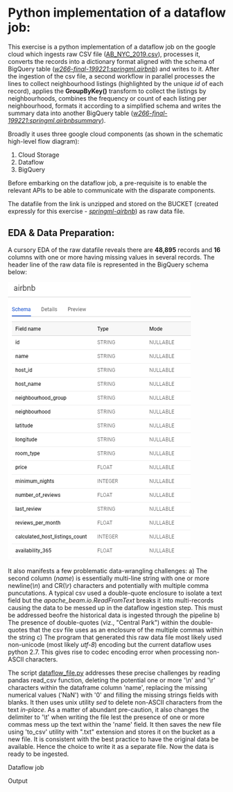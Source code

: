 # Python implementation of a dataflow job:

This exercise is a python implementation of a dataflow job on the google cloud which ingests raw CSV file ([AB_NYC_2019.csv](https://www.kaggle.com/dgomonov/new-york-city-airbnb-open-data)), processes it, converts the records into a dictionary format aligned with the schema of BigQuery table (_[w266-final-199221:springml.airbnb]()_) and writes to it. After the ingestion of the csv file, a second workflow in parallel processes the lines to collect neighbourhood listings (highlighted by the unique _id_ of each record), applies the **GroupByKey()** transform to collect the listings by neighbourhoods, combines the frequency or count of each listing per neighbourhood, formats it according to a simplified schema and writes the summary data into another BigQuery table (_[w266-final-199221:springml.airbnbsummary]()_).

Broadly it uses three google cloud components (as shown in the schematic high-level flow diagram):
1. Cloud Storage 
2. Dataflow
3. BigQuery

Before embarking on the dataflow job, a pre-requisite is to enable the relevant APIs to be able to communicate with the disparate components. 

The datafile from the link is unzipped and stored on the BUCKET (created expressly for this exercise - _[springml-airbnb]()_) as raw data file. 

## EDA & Data Preparation:

A cursory EDA of the raw datafile reveals there are **48,895** records and **16** columns with one or more having missing values in several records. The header line of the raw data file is represented in the BigQuery schema below:

![BigQuery schema of the original data](https://github.com/elkayvee/dataflow/blob/master/images/airbnb%20schema.png)

It also manifests a few problematic data-wrangling challenges:
a) The second column (_name_) is essentially multi-line string with one or more newline(_\n_) and CR(_\r_) characters and potentially with multiple comma puncutations. A typical csv used a double-quote enclosure to isolate a text field but the _apache_beam.io.ReadFromText_ breaks it into multi-records causing the data to be messed up in the dataflow ingestion step. This must be addressed beofre the historical data is ingested through the pipeline
b) The presence of double-quotes (viz., "Central Park") within the double-quotes that the csv file uses as an enclosure of the multiple commas within the string 
c) The program that generated this raw data file most likely used non-unicode (most likely _utf-8_) encoding but the current dataflow uses python 2.7. This gives rise to codec encoding error when processing non-ASCII characters.

The script [dataflow_file.py]() addresses these precise challenges by reading pandas read_csv function, deleting the potential one or more '\n' and '\r' characters within the dataframe column 'name', replacing the missing numerical values ('NaN') with '0' and filling the missing strings fields with blanks. It then uses unix utility _sed_ to delete non-ASCII characters from the text _in-place_. As a matter of abundant pre-caution, it also changes the delimiter to '\t' when writing the file lest the presence of one or more commas mess up the text within the 'name' field. It then saves the new file using 'to_csv' utility with ".txt" extension and stores it on the bucket as a new file. It is consistent with the best practice to have the original data be available. Hence the choice to write it as a separate file. Now the data is ready to be ingested.

Dataflow job

Output

  
